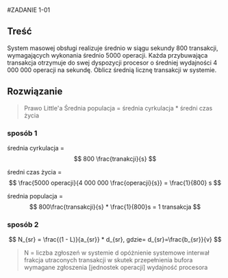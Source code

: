 #ZADANIE 1-01

## Treść

System masowej obsługi realizuje średnio w siągu sekundy 800 transakcji, wymagających wykonania średnio 5000 operacji. 
Każda przybuwająca transakcja otrzymuje do swej dyspozycji procesor o średniej wydajności 4 000 000 operacji na sekundę.
Oblicz średnią licznę transakcji w systemie.

## Rozwiązanie

> Prawo Little'a
> Średnia populacja = średnia cyrkulacja * średni czas życia



### sposób 1

średnia cyrkulacja = $$ 800 \frac{tranakcji}{s} $$

średni czas życia = $$ \frac{5000 operacji}{4 000 000 \frac{operacji}{s}} = \frac{1}{800} s $$

średnia populacja = $$ 800\frac{transakcji}{s} * \frac{1}{800}s = 1 transakcja $$

### sposób 2

$$ N_{sr} = \frac{(1 - L)}{a_{sr}} * d_{sr}, gdzie= d_{sr}=\frac{b_{sr}}{v} $$

> N = liczba zgłoszeń w systemie
> d opóżnienie systemowe
> interwał
> frakcja utraconych transakcji w skutek przepełnienia bufora
> wymagane zgłoszenia [jednostek operacji]
> wydajność procesora



